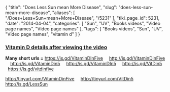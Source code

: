 {
    "title": "Does Less Sun mean More Disease",
    "slug": "does-less-sun-mean-more-disease",
    "aliases": [
        "/Does+Less+Sun+mean+More+Disease",
        "/5231"
    ],
    "tiki_page_id": 5231,
    "date": "2014-04-04",
    "categories": [
        "Sun",
        "UV",
        "Books videos",
        "Video page names",
        "Video page names"
    ],
    "tags": [
        "Books videos",
        "Sun",
        "UV",
        "Video page names",
        "vitamin d"
    ]
}


### [Vitamin D details after viewing the video](/posts/vitamin-d-details-after-viewing-the-video)

 **Many short urls =**   https://is.gd/VitaminDInFive &nbsp; &nbsp; http://is.gd/VitaminDinFive &nbsp; &nbsp; http://is.gd/VitaminDin5 &nbsp; &nbsp; http://is.gd/VitaminDIn5 &nbsp; &nbsp; http://is.gd/VitDin5 &nbsp; &nbsp; https://is.gd/vitdinfive 

http://tinyurl.com/VitaminDinFive &nbsp; &nbsp; http://tinyurl.com/VitDin5 &nbsp; &nbsp; http://is.gd/LessSun